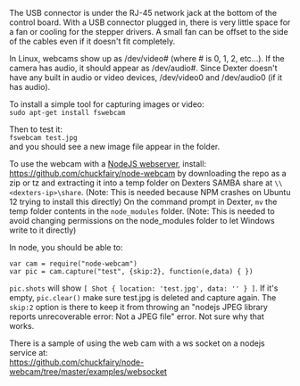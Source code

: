 The USB connector is under the RJ-45 network jack at the bottom of the control board. With a USB connector plugged in, there is very little space for a fan or cooling for the stepper drivers. A small fan can be offset to the side of the cables even if it doesn't fit completely. 

In Linux, webcams show up as /dev/video# (where # is 0, 1, 2, etc...). If the camera has audio, it should appear as /dev/audio#. Since Dexter doesn't have any built in audio or video devices, /dev/video0 and /dev/audio0 (if it has audio).

To install a simple tool for capturing images or video:<BR>
`sudo apt-get install fswebcam`

Then to test it:<BR>
`fswebcam test.jpg`
<BR> and you should see a new image file appear in the folder. 

To use the webcam with a [NodeJS webserver](nodejs-webserver), install:<BR>
https://github.com/chuckfairy/node-webcam
by downloading the repo as a zip or tz and extracting it into a temp folder on Dexters SAMBA share at `\\<dexters-ip>\share`. (Note: This is needed because NPM crashes on Ubuntu 12 trying to install this directly) On the command prompt in Dexter, `mv` the temp folder contents in the `node_modules` folder. (Note: This is needed to avoid changing permissions on the node_modules folder to let Windows write to it directly)

In node, you should be able to:
````
var cam = require("node-webcam")
var pic = cam.capture("test", {skip:2}, function(e,data) { })
````
`pic.shots` will show `[ Shot { location: 'test.jpg', data: '' } ]`. If it's empty, `pic.clear()` make sure test.jpg is deleted and capture again. The `skip:2` option is there to keep it from throwing an "nodejs JPEG library reports unrecoverable error: Not a JPEG file" error. Not sure why that works. 

There is a sample of using the web cam with a ws socket on a nodejs service at:<BR>
https://github.com/chuckfairy/node-webcam/tree/master/examples/websocket
